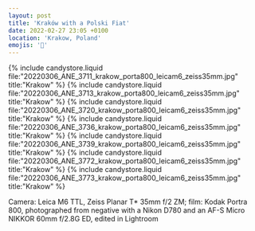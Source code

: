 ```yaml
---
layout: post
title: 'Kraków with a Polski Fiat'
date: 2022-02-27 23:05 +0100
location: 'Krakow, Poland'
emojis: '🚗'
---
```


{% include candystore.liquid file:"20220306_ANE_3711_krakow_porta800_leicam6_zeiss35mm.jpg" title:"Krakow" %}
{% include candystore.liquid file:"20220306_ANE_3713_krakow_porta800_leicam6_zeiss35mm.jpg" title:"Krakow" %}
{% include candystore.liquid file:"20220306_ANE_3720_krakow_porta800_leicam6_zeiss35mm.jpg" title:"Krakow" %}
{% include candystore.liquid file:"20220306_ANE_3736_krakow_porta800_leicam6_zeiss35mm.jpg" title:"Krakow" %}
{% include candystore.liquid file:"20220306_ANE_3739_krakow_porta800_leicam6_zeiss35mm.jpg" title:"Krakow" %}
{% include candystore.liquid file:"20220306_ANE_3772_krakow_porta800_leicam6_zeiss35mm.jpg" title:"Krakow" %}
{% include candystore.liquid file:"20220306_ANE_3773_krakow_porta800_leicam6_zeiss35mm.jpg" title:"Krakow" %}

Camera: Leica M6 TTL, Zeiss Planar T\* 35mm f/2 ZM; film: Kodak Portra 800, photographed from negative with a Nikon D780 and an AF-S Micro NIKKOR 60mm f/2.8G ED, edited in Lightroom
